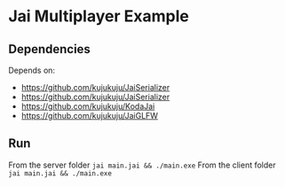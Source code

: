 
# Jai Multiplayer Example

## Dependencies

Depends on:
* https://github.com/kujukuju/JaiSerializer
* https://github.com/kujukuju/JaiSerializer
* https://github.com/kujukuju/KodaJai
* https://github.com/kujukuju/JaiGLFW

## Run

From the server folder `jai main.jai && ./main.exe`
From the client folder `jai main.jai && ./main.exe`